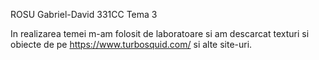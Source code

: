 ROSU Gabriel-David 331CC
Tema 3

In realizarea temei m-am folosit de laboratoare si am descarcat texturi si obiecte
de pe https://www.turbosquid.com/ si alte site-uri.